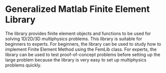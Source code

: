 # Generalized Matlab Finite Element Library
The library provides finite element objects and functions to be used for solving 1D/2D/3D multiphysics problems. This library is suitable for beginners to experts. For beginners, the library can be used to study how to implement Finite Element Method using the FemLib class. For experts, the library can be used to test proof-of-concept problems before setting up the large problem because the library is very easy to set up multiphysics problems quickly.

